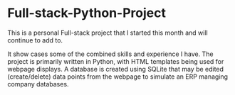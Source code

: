 # Full-stack-Python-Project
This is a personal Full-stack project that I started this month and will continue to add to.

 It show cases some of the combined skills and experience I have. The project is primarily written in Python, with HTML templates being used for webpage displays. 
 A database is created using SQLite that may be edited (create/delete) data points from the webpage to simulate an ERP managing company databases.

